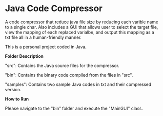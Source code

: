 # Java Code Compressor

A code compressor that reduce java file size by reducing each varible name to a single char. Also includes a GUI that allows user to select the target file, view the mapping of each replaced varialbe, and output this mapping as a txt file all in a human-friendly manner.

This is a personal project coded in Java.

**Folder Description**

"src": Contains the Java source files for the compressor.

"bin": Contains the binary code compiled from the files in "src".

"samples": Contains two sample Java codes in txt and their compressed version.

**How to Run**

Please navigate to the "bin" folder and execute the "MainGUI" class.
